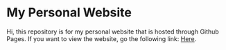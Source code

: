 # My Personal Website
 
 Hi, this repository is for my personal website that is hosted through Github Pages. If you want to view the website, go the following link: [Here](lincarl1.github.io).
 
 
 
